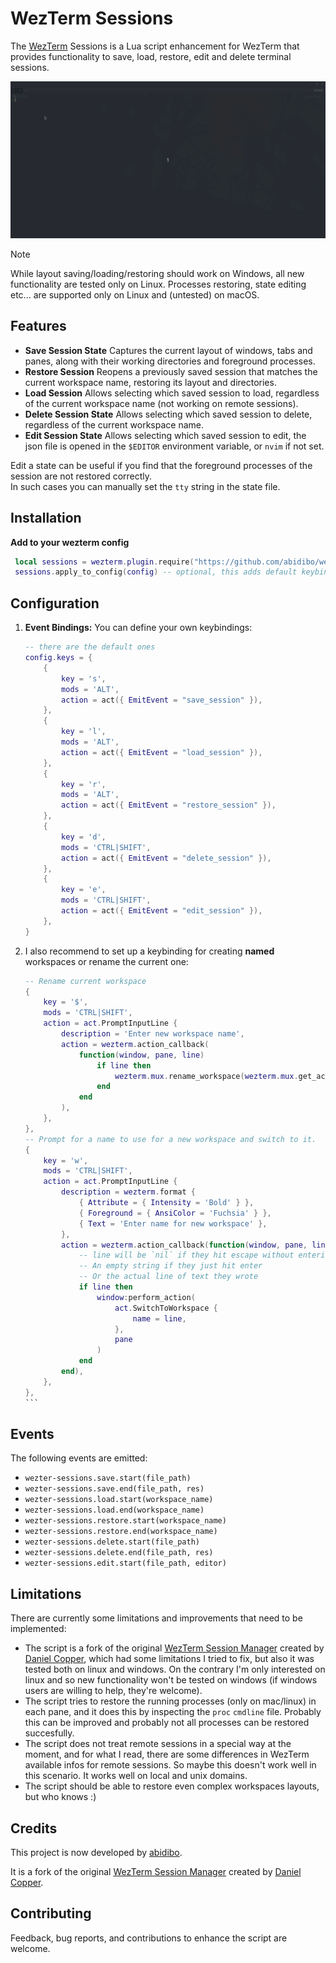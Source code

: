 # WezTerm Sessions

The [WezTerm](https://wezfurlong.org/wezterm/) Sessions is a Lua script enhancement for WezTerm that provides functionality to save, load, restore, edit and delete terminal sessions.

![WezTerm Sessions](./screen.gif)

> [!NOTE]
> While layout saving/loading/restoring should work on Windows, all new functionality are tested only on Linux. Processes restoring, state editing etc... are supported only on Linux and (untested) on macOS.

## Features

- **Save Session State** Captures the current layout of windows, tabs and panes,
  along with their working directories and foreground processes.
- **Restore Session** Reopens a previously saved session that matches the
  current workspace name, restoring its layout and directories.
- **Load Session** Allows selecting which saved session to
  load, regardless of the current workspace name (not working on remote sessions).
- **Delete Session State** Allows selecting which saved session to
  delete, regardless of the current workspace name.
- **Edit Session State** Allows selecting which saved session to
  edit, the json file is opened in the `$EDITOR` environment variable, or `nvim` if not set.

Edit a state can be useful if you find that the foreground processes of the session are not restored correctly.  
In such cases you can manually set the `tty` string in the state file.

## Installation

**Add to your wezterm config**

   ```lua
    local sessions = wezterm.plugin.require("https://github.com/abidibo/wezterm-sessions")
    sessions.apply_to_config(config) -- optional, this adds default keybindings
   ```

## Configuration

1. **Event Bindings:** You can define your own keybindings:

    ```lua
    -- there are the default ones
    config.keys = {
        {
            key = 's',
            mods = 'ALT',
            action = act({ EmitEvent = "save_session" }),
        },
        {
            key = 'l',
            mods = 'ALT',
            action = act({ EmitEvent = "load_session" }),
        },
        {
            key = 'r',
            mods = 'ALT',
            action = act({ EmitEvent = "restore_session" }),
        },
        {
            key = 'd',
            mods = 'CTRL|SHIFT',
            action = act({ EmitEvent = "delete_session" }),
        },
        {
            key = 'e',
            mods = 'CTRL|SHIFT',
            action = act({ EmitEvent = "edit_session" }),
        },
    }
   ```

2. I also recommend to set up a keybinding for creating **named** workspaces or rename the current one:

    ````lua 
    -- Rename current workspace
    {
        key = '$',
        mods = 'CTRL|SHIFT',
        action = act.PromptInputLine {
            description = 'Enter new workspace name',
            action = wezterm.action_callback(
                function(window, pane, line)
                    if line then
                        wezterm.mux.rename_workspace(wezterm.mux.get_active_workspace(), line)
                    end
                end
            ),
        },
    },
    -- Prompt for a name to use for a new workspace and switch to it.
    {
        key = 'w',
        mods = 'CTRL|SHIFT',
        action = act.PromptInputLine {
            description = wezterm.format {
                { Attribute = { Intensity = 'Bold' } },
                { Foreground = { AnsiColor = 'Fuchsia' } },
                { Text = 'Enter name for new workspace' },
            },
            action = wezterm.action_callback(function(window, pane, line)
                -- line will be `nil` if they hit escape without entering anything
                -- An empty string if they just hit enter
                -- Or the actual line of text they wrote
                if line then
                    window:perform_action(
                        act.SwitchToWorkspace {
                            name = line,
                        },
                        pane
                    )
                end
            end),
        },
    },
    ```
   
## Events

The following events are emitted:

- `wezter-sessions.save.start(file_path)`
- `wezter-sessions.save.end(file_path, res)`
- `wezter-sessions.load.start(workspace_name)`
- `wezter-sessions.load.end(workspace_name)`
- `wezter-sessions.restore.start(workspace_name)`
- `wezter-sessions.restore.end(workspace_name)`
- `wezter-sessions.delete.start(file_path)`
- `wezter-sessions.delete.end(file_path, res)`
- `wezter-sessions.edit.start(file_path, editor)`

## Limitations

There are currently some limitations and improvements that need to be implemented:

- The script is a fork of the original [WezTerm Session Manager](https://github.com/danielcopper/wezterm-session-manager) created by [Daniel Copper](https://github.com/danielcopper),
which had some limitations I tried to fix, but also it was tested both on linux and windows. On the contrary I'm only interested on linux and so new functionality won't be tested on windows (if windows users are willing to help, they're welcome).
- The script tries to restore the running processes (only on mac/linux) in each pane, and it does this by inspecting the `proc` `cmdline` file. Probably this can be improved and probably 
not all processes can be restored succesfully.
- The script does not treat remote sessions in a special way at the moment, and for what I read, there are some differences in WezTerm available infos for remote sessions. So maybe this doesn't work well in this scenario. It works well on local and unix domains.
- The script should be able to restore even complex workspaces layouts, but who knows :)

## Credits

This project is now developed by [abidibo](https://github.com/abidibo). 

It is a fork of the original [WezTerm Session Manager](https://github.com/danielcopper/wezterm-session-manager) created by [Daniel Copper](https://github.com/danielcopper).

## Contributing

Feedback, bug reports, and contributions to enhance the script are welcome.
